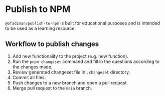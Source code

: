 # Publish to NPM

`@ofadiman/publish-to-npm` is built for educational purposes and is intended to be used as a learning resource.

## Workflow to publish changes

1. Add new functionality to the project (e.g. new function).
2. Run the `pnpm changeset` command and fill in the questions according to the changes made.
3. Review generated changeset file in `.changeset` directory.
4. Commit all files.
5. Push changes to a new branch and open a pull request.
6. Merge pull request to the `main` branch.
